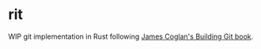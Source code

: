 # rit 

WIP git implementation in Rust following [James Coglan's Building Git book](https://shop.jcoglan.com/building-git/).


